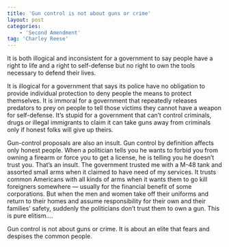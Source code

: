 ```yaml
---
title: 'Gun control is not about guns or crime'
layout: post
categories:
    - 'Second Amendment'
tag: 'Charley Reese'
---
```


It is both illogical and inconsistent for a government to say people have a right to life and a right to self-defense but no right to own the tools necessary to defend their lives.  
  
It is illogical for a government that says its police have no obligation to provide individual protection to deny people the means to protect themselves. It is immoral for a government that repeatedly releases predators to prey on people to tell those victims they cannot have a weapon for self-defense. It’s stupid for a government that can’t control criminals, drugs or illegal immigrants to claim it can take guns away from criminals only if honest folks will give up theirs.

Gun-control proposals are also an insult. Gun control by definition affects only honest people. When a politician tells you he wants to forbid you from owning a firearm or force you to get a license, he is telling you he doesn’t trust you. That’s an insult. The government trusted me with a M-48 tank and assorted small arms when it claimed to have need of my services. It trusts common Americans with all kinds of arms when it wants them to go kill foreigners somewhere — usually for the financial benefit of some corporations. But when the men and women take off their uniforms and return to their homes and assume responsibility for their own and their families’ safety, suddenly the politicians don’t trust them to own a gun. This is pure elitism….

Gun control is not about guns or crime. It is about an elite that fears and despises the common people.